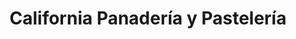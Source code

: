 ---
title: "California Panadería y Pastelería"
url: /la-aurora/california-panaderia-y-pasteleria/
shop: panadería
---